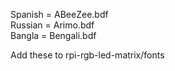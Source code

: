 Spanish = ABeeZee.bdf<br>
Russian = Arimo.bdf<br>
Bangla = Bengali.bdf<br>
<p>Add these to rpi-rgb-led-matrix/fonts</p>
